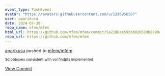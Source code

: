 ```yaml
---
event_type: PushEvent
avatar: "https://avatars.githubusercontent.com/u/133695856?"
user: aparikusu
date: 2024-07-30
repo_name: mfem/mfem
html_url: https://github.com/mfem/mfem/commit/5a2186ae59bbb020500b2499d0f09fe9fb0604c5
repo_url: https://github.com/mfem/mfem
---
```


<a href='https://github.com/aparikusu' target='_blank'>aparikusu</a> pushed to <a href='https://github.com/mfem/mfem' target='_blank'>mfem/mfem</a>

<small>3d obboxes consistent with vol findpts implemented</small>

<a href='https://github.com/mfem/mfem/commit/5a2186ae59bbb020500b2499d0f09fe9fb0604c5' target='_blank'>View Commit</a>